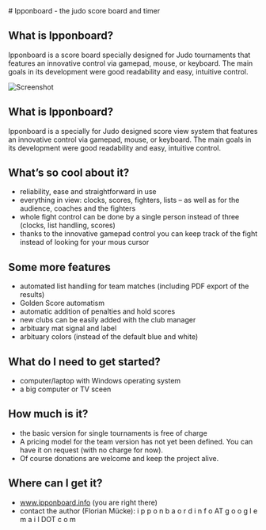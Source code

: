 <link href="style.css" rel="stylesheet"></link>
# Ipponboard - the judo score board and timer

## What is Ipponboard?

Ipponboard is a score board specially designed for Judo tournaments that features an innovative control via gamepad, mouse, or keyboard. The main goals in its development were good readability and easy, intuitive control.

![Screenshot](https://ipponboard.koenigsbrunn-judo.de/wp-content/uploads/2011/12/Ipponboard-the-judo-score-board-and-timer-300x169.jpg)


## What is Ipponboard?
Ipponboard is a specially for Judo designed score view system that features an innovative control via gamepad, mouse, or keyboard. The main goals in its development were good readability and easy, intuitive control.

## What’s so cool about it?
- reliability, ease and straightforward in use
- everything in view: clocks, scores, fighters, lists – as well as for the audience, coaches and the fighters
- whole fight control can be done by a single person instead of three (clocks, list handling, scores)
- thanks to the innovative gamepad control you can keep track of the fight instead of looking for your mous cursor

## Some more features
- automated list handling for team matches (including PDF export of the results)
- Golden Score automatism
- automatic addition of penalties and hold scores
- new clubs can be easily added with the club manager
- arbituary mat signal and label
- arbituary colors (instead of the default blue and white)

## What do I need to get started?
- computer/laptop with Windows operating system
- a big computer or TV sceen

## How much is it?
- the basic version for single tournaments is free of charge
- A pricing model for the team version has not yet been defined. You can have it on request (with no charge for now).
- Of course donations are welcome and keep the project alive.

## Where can I get it?
- www.ipponboard.info (you are right there)
- contact the author (Florian Mücke): i p p o n b a o r d i n f o AT g o o g l e m a i l DOT c o m

